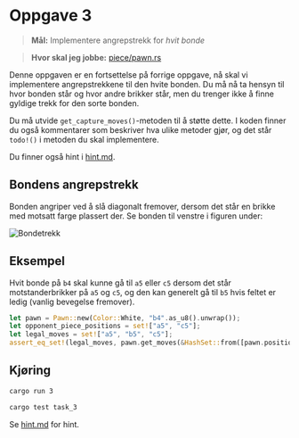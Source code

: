 # Oppgave 3
> **Mål:** Implementere angrepstrekk for _hvit bonde_

> **Hvor skal jeg jobbe:** [piece/pawn.rs](piece/pawn.rs)

Denne oppgaven er en fortsettelse på forrige oppgave, nå skal vi implementere angrepstrekkene til den hvite bonden. 
Du må nå ta hensyn til hvor bonden står og hvor andre brikker står, men du trenger ikke å finne gyldige trekk for 
den sorte bonden.

Du må utvide `get_capture_moves()`-metoden til å støtte dette. I koden finner du også kommentarer som beskriver hva ulike 
metoder gjør, og det står `todo!()` i metoden du skal implementere.

Du finner også hint i [hint.md](./hint.md).

## Bondens angrepstrekk
Bonden angriper ved å slå diagonalt fremover, dersom det står en brikke med motsatt farge plassert der. Se bonden 
til venstre i figuren under:

![Bondetrekk](../../images/moves/pawn.gif)

## Eksempel
Hvit bonde på `b4` skal kunne gå til `a5` eller `c5` dersom det står motstanderbrikker på `a5` og `c5`, og den kan 
generelt gå til `b5` hvis feltet er ledig (vanlig bevegelse fremover).

```rust
let pawn = Pawn::new(Color::White, "b4".as_u8().unwrap());
let opponent_piece_positions = set!["a5", "c5"];
let legal_moves = set!["a5", "b5", "c5"];
assert_eq_set!(legal_moves, pawn.get_moves(&HashSet::from([pawn.position]), &opponent_piece_positions));
```

## Kjøring
```bash
cargo run 3
```
```bash
cargo test task_3
```

Se [hint.md](hint.md) for hint.